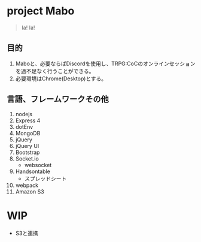# project Mabo

> Ia! Ia!

## 目的

1. Maboと、必要ならばDiscordを使用し、TRPG:CoCのオンラインセッションを過不足なく行うことができる。
1. 必要環境はChrome(Desktop)とする。 

## 言語、フレームワークその他

1. nodejs
1. Express 4
1. dotEnv
1. MongoDB
1. jQuery
1. jQuery UI
1. Bootstrap
1. Socket.io
    * websocket
1. Handsontable
    * スプレッドシート
1. webpack
1. Amazon S3

# WIP

* S3と連携
